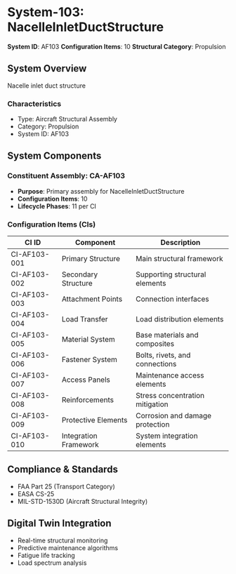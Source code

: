 # System-103: NacelleInletDuctStructure

**System ID**: AF103
**Configuration Items**: 10
**Structural Category**: Propulsion

## System Overview

Nacelle inlet duct structure

### Characteristics
- Type: Aircraft Structural Assembly
- Category: Propulsion
- System ID: AF103

## System Components

### Constituent Assembly: CA-AF103
- **Purpose**: Primary assembly for NacelleInletDuctStructure
- **Configuration Items**: 10
- **Lifecycle Phases**: 11 per CI

### Configuration Items (CIs)

| CI ID | Component | Description |
|-------|-----------|-------------|
| CI-AF103-001 | Primary Structure | Main structural framework |
| CI-AF103-002 | Secondary Structure | Supporting structural elements |
| CI-AF103-003 | Attachment Points | Connection interfaces |
| CI-AF103-004 | Load Transfer | Load distribution elements |
| CI-AF103-005 | Material System | Base materials and composites |
| CI-AF103-006 | Fastener System | Bolts, rivets, and connections |
| CI-AF103-007 | Access Panels | Maintenance access elements |
| CI-AF103-008 | Reinforcements | Stress concentration mitigation |
| CI-AF103-009 | Protective Elements | Corrosion and damage protection |
| CI-AF103-010 | Integration Framework | System integration elements |

## Compliance & Standards
- FAA Part 25 (Transport Category)
- EASA CS-25
- MIL-STD-1530D (Aircraft Structural Integrity)

## Digital Twin Integration
- Real-time structural monitoring
- Predictive maintenance algorithms
- Fatigue life tracking
- Load spectrum analysis
